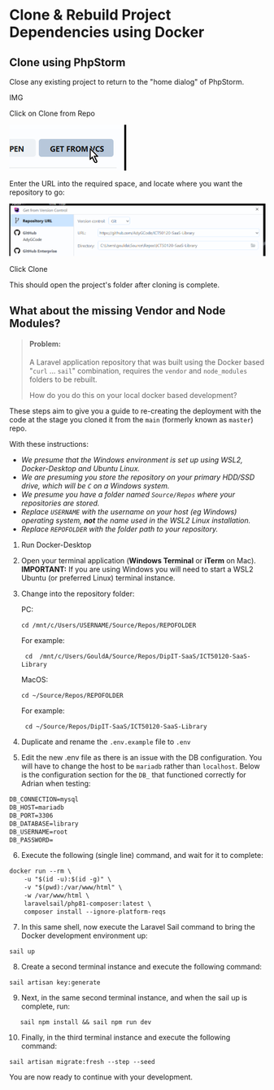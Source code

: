 # Clone & Rebuild Project Dependencies using Docker

## Clone using PhpStorm

Close any existing project to return to the "home dialog" of PhpStorm.

IMG

Click on Clone from Repo

![Clone From Repo in PhpStorm](_docs/phpstorm-clone-repo-1.png)

Enter the URL into the required space, and locate where you want the repository to go:

![](_docs/phpstorm-clone-repo-2.png)

Click Clone

This should open the project's folder after cloning is complete.


## What about the missing Vendor and Node Modules?

> #### Problem:
> 
> A Laravel application repository that was built using the Docker based "`curl` ... `sail`" combination, requires the `vendor` 
> and `node_modules` folders to be rebuilt. 
> 
> How do you do this on your local docker based development?

These steps aim to give you a guide to re-creating the deployment with the code at the stage you cloned it from the `main` 
(formerly known as `master`) repo.

With these instructions:
- *We presume that the Windows environment is set up using WSL2, Docker-Desktop and Ubuntu Linux.*
- *We are presuming you store the repository on your primary HDD/SSD drive, which will be `C` on a Windows system.*
- *We presume you have a folder named `Source/Repos` where your repositories are stored.*
- *Replace `USERNAME` with the username on your host (eg Windows) operating system, **not** the name used in the WSL2 Linux 
  installation.*
- *Replace `REPOFOLDER` with the folder path to your repository.*


1) Run Docker-Desktop

2) Open your terminal application (**Windows Terminal** or **iTerm** on Mac).
   <br>**IMPORTANT:** If you are using Windows you will 
   need to start a WSL2 Ubuntu (or preferred Linux) terminal instance.

3) Change into the repository folder:

   PC: 
   ```shell
   cd /mnt/c/Users/USERNAME/Source/Repos/REPOFOLDER
   ```
   For example:
   ```shell
    cd  /mnt/c/Users/GouldA/Source/Repos/DipIT-SaaS/ICT50120-SaaS-Library
   ```
   MacOS: 
   ```shell
   cd ~/Source/Repos/REPOFOLDER
   ```
   For example: 
   ```shell
    cd ~/Source/Repos/DipIT-SaaS/ICT50120-SaaS-Library
   ```
4) Duplicate and rename the `.env.example` file to `.env`

5) Edit the new .env file as there is an issue with the DB configuration. You will have to change the host to be `mariadb` 
   rather than `localhost`. Below is the configuration section for the `DB_` that functioned correctly for Adrian when testing:
```dotenv
DB_CONNECTION=mysql
DB_HOST=mariadb
DB_PORT=3306
DB_DATABASE=library
DB_USERNAME=root
DB_PASSWORD=
```

6) Execute the following (single line) command, and wait for it to complete:
```shell
docker run --rm \
    -u "$(id -u):$(id -g)" \
    -v "$(pwd):/var/www/html" \
    -w /var/www/html \
    laravelsail/php81-composer:latest \
    composer install --ignore-platform-reqs
```

7) In this same shell, now execute the Laravel Sail command to bring the Docker development environment up: 
```shell 
sail up
```

8) Create a second terminal instance and execute the following command:
```shell
sail artisan key:generate
```

9) Next, in the same second terminal instance, and when the sail up is complete, run:
```shell
   sail npm install && sail npm run dev
```

10) Finally, in the third terminal instance and execute the following command:
```shell
sail artisan migrate:fresh --step --seed
```

You are now ready to continue with your development.

